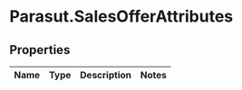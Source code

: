 # Parasut.SalesOfferAttributes

## Properties
Name | Type | Description | Notes
------------ | ------------- | ------------- | -------------


